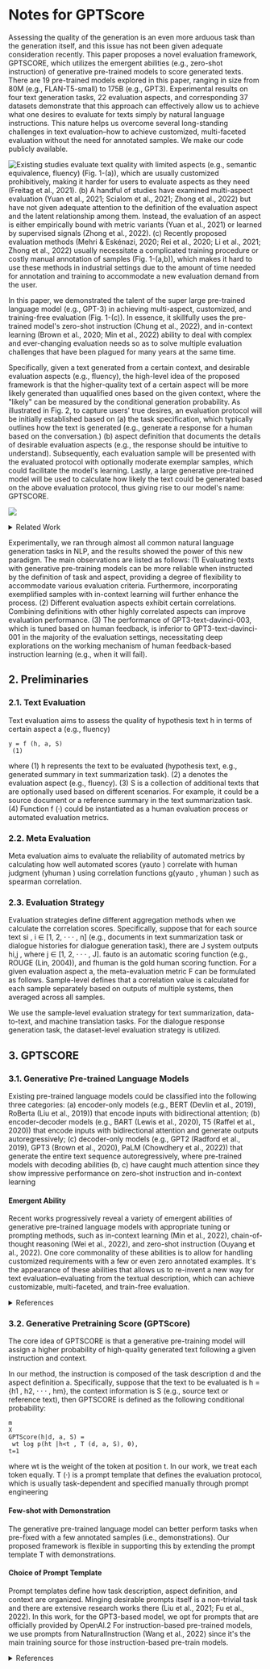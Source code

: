 # Notes for GPTScore

Assessing the quality of the generation is an even more arduous task than the generation itself, and this issue has not been given adequate consideration recently. This paper proposes a novel evaluation framework, GPTSCORE, which utilizes the emergent abilities (e.g., zero-shot instruction) of generative pre-trained models to score generated texts. There are 19 pre-trained models explored in this paper, ranging in size from 80M (e.g., FLAN-T5-small) to 175B (e.g., GPT3). Experimental results on four text generation tasks, 22 evaluation aspects, and corresponding 37 datasets demonstrate that this approach can effectively allow us to achieve what one desires to evaluate for texts simply by natural language instructions. This nature helps us overcome several long-standing challenges in text evaluation–how to achieve customized, multi-faceted evaluation without the need for annotated samples. We make our code publicly available.

![Existing studies evaluate text quality with limited aspects (e.g., semantic equivalence, fluency) (Fig. 1-(a)), which are usually customized prohibitively, making it harder for users to evaluate aspects as they need (Freitag et al., 2021). (b) A handful of studies have examined multi-aspect evaluation (Yuan et al., 2021; Scialom et al., 2021; Zhong et al., 2022) but have not given adequate attention to the definition of the evaluation aspect and the latent relationship among them. Instead, the evaluation of an aspect is either empirically bound with metric variants (Yuan et al., 2021) or learned by supervised signals (Zhong et al., 2022). (c) Recently proposed evaluation methods (Mehri & Eskénazi, 2020; Rei et al., 2020; Li et al., 2021; Zhong et al., 2022) usually necessitate a complicated training procedure or costly manual annotation of samples (Fig. 1-(a,b)), which makes it hard to use these methods in industrial settings due to the amount of time needed for annotation and training to accommodate a new evaluation demand from the user.](https://i.imgur.com/zAjlpvs.png)

In this paper, we demonstrated the talent of the super large pre-trained language model (e.g., GPT-3) in achieving multi-aspect, customized, and training-free evaluation (Fig. 1-(c)). In essence, it skillfully uses the pre-trained model's zero-shot instruction (Chung et al., 2022), and in-context learning (Brown et al., 2020; Min et al., 2022) ability to deal with complex and ever-changing evaluation needs so as to solve multiple evaluation challenges that have been plagued for many years at the same time.

Specifically, given a text generated from a certain context, and desirable evaluation aspects (e.g., fluency), the high-level idea of the proposed framework is that the higher-quality text of a certain aspect will be more likely generated than uqualified ones based on the given context, where the "likely" can be measured by the conditional generation probability. As illustrated in Fig. 2, to capture users' true desires, an evaluation protocol will be initially established based on (a) the task specification, which typically outlines how the text is generated (e.g., generate a response for a human based on the conversation.) (b) aspect definition that documents the details of desirable evaluation aspects (e.g., the response should be intuitive to understand). Subsequently, each evaluation sample will be presented with the evaluated protocol with optionally moderate exemplar samples, which could facilitate the model's learning. Lastly, a large generative pre-trained model will be used to calculate how likely the text could be generated based on the above evaluation protocol, thus giving rise to our model's name: GPTSCORE.

![](https://i.imgur.com/5dZsbKS.png)

<details>
<summary>Related Work</summary>

Training language models to follow instructions with human feedback. arXiv preprint arXiv:2203.02155,

Training language models to follow instructions with human feedback

Long Ouyang, Jeff Wu, Xu Jiang, Diogo Almeida, Carroll L. Wainwright, Pamela Mishkin, Chong Zhang, Sandhini Agarwal, Katarina Slama, Alex Ray, John Schulman, Jacob Hilton, Fraser Kelton, Luke Miller, Maddie Simens, Amanda Askell, Peter Welinder, Paul Christiano, Jan Leike, Ryan Lowe
Making language models bigger does not inherently make them better at following a user's intent. For example, large language models can generate outputs that are untruthful, toxic, or simply not helpful to the user. In other words, these models are not aligned with their users. In this paper, we show an avenue for aligning language models with user intent on a wide range of tasks by fine-tuning with human feedback. Starting with a set of labeler-written prompts and prompts submitted through the OpenAI API, we collect a dataset of labeler demonstrations of the desired model behavior, which we use to fine-tune GPT-3 using supervised learning. We then collect a dataset of rankings of model outputs, which we use to further fine-tune this supervised model using reinforcement learning from human feedback. We call the resulting models InstructGPT. In human evaluations on our prompt distribution, outputs from the 1.3B parameter InstructGPT model are preferred to outputs from the 175B GPT-3, despite having 100x fewer parameters. Moreover, InstructGPT models show improvements in truthfulness and reductions in toxic output generation while having minimal performance regressions on public NLP datasets. Even though InstructGPT still makes simple mistakes, our results show that fine-tuning with human feedback is a promising direction for aligning language models with human intent.
</details>

Experimentally, we ran through almost all common natural language generation tasks in NLP, and the results showed the power of this new paradigm. The main observations are listed as follows: (1) Evaluating texts with generative pre-training models can be more reliable when instructed by the definition of task and aspect, providing a degree of flexibility to accommodate various evaluation criteria. Furthermore, incorporating exemplified samples with in-context learning will further enhance the process. (2) Different evaluation aspects exhibit certain correlations. Combining definitions with other highly correlated aspects can improve evaluation performance. (3) The performance of GPT3-text-davinci-003, which is tuned based on human feedback, is inferior to GPT3-text-davinci-001 in the majority of the evaluation settings, necessitating deep explorations on the working mechanism of human feedback-based instruction learning (e.g., when it will fail).

## 2. Preliminaries
### 2.1. Text Evaluation
Text evaluation aims to assess the quality of hypothesis text h in terms of certain aspect a (e.g., fluency)

```
y = f (h, a, S)
 (1)
```
where (1) h represents the text to be evaluated (hypothesis text, e.g., generated summary in text summarization task). (2) a denotes the evaluation aspect (e.g., fluency). (3) S is a collection of additional texts that are optionally used based on different scenarios. For example, it could be a source document or a reference summary in the text summarization task. (4) Function f (·) could be instantiated as a human evaluation process or automated evaluation metrics.

### 2.2. Meta Evaluation
Meta evaluation aims to evaluate the reliability of automated metrics by calculating how well automated scores (yauto ) correlate with human judgment (yhuman ) using correlation functions g(yauto , yhuman ) such as spearman correlation.

### 2.3. Evaluation Strategy
Evaluation strategies define different aggregation methods when we calculate the correlation scores. Specifically, suppose that for each source text si , i ∈ [1, 2, · · · , n] (e.g., documents in text summarization task or dialogue histories for dialogue generation task), there are J system outputs hi,j , where j ∈ [1, 2, · · · , J]. fauto is an automatic scoring function (e.g., ROUGE (Lin, 2004)), and fhuman is the gold human scoring function. For a given evaluation aspect a, the meta-evaluation metric F can be formulated as follows. Sample-level defines that a correlation value is calculated for each sample separately based on outputs of multiple systems, then averaged across all samples.

We use the sample-level evaluation strategy for text summarization, data-to-text, and machine translation tasks. For the dialogue response generation task, the dataset-level evaluation strategy is utilized.

## 3. GPTSCORE
### 3.1. Generative Pre-trained Language Models
Existing pre-trained language models could be classified into the following three categories: (a) encoder-only models (e.g., BERT (Devlin et al., 2019), RoBerta (Liu et al., 2019)) that encode inputs with bidirectional attention; (b) encoder-decoder models (e.g., BART (Lewis et al., 2020), T5 (Raffel et al., 2020)) that encode inputs with bidirectional attention and generate outputs autoregressively; (c) decoder-only models (e.g., GPT2 (Radford et al., 2019), GPT3 (Brown et al., 2020), PaLM (Chowdhery et al., 2022)) that generate the entire text sequence autoregressively, where pre-trained models with decoding abilities (b, c) have caught much attention since they show impressive performance on zero-shot instruction and in-context learning

#### Emergent Ability
Recent works progressively reveal a variety of emergent abilities of generative pre-trained language models with appropriate tuning or prompting methods, such as in-context learning (Min et al., 2022), chain-of-thought reasoning (Wei et al., 2022), and zero-shot instruction (Ouyang et al., 2022). One core commonality of these abilities is to allow for handling customized requirements with a few or even zero annotated examples. It's the appearance of these abilities that allows us to re-invent a new way for text evaluation–evaluating from the textual description, which can achieve customizable, multi-faceted, and train-free evaluation.

<details>
<summary>References</summary>

Min, S., Lyu, X., Holtzman, A., Artetxe, M., Lewis, M., Hajishirzi, H., and Zettlemoyer, L. Rethinking the role of demonstrations: What makes in-context learning work? CoRR, abs/2202.12837, 2022. URL https://arxiv.org/abs/2202.12837.

Rethinking the Role of Demonstrations: What Makes In-Context Learning Work?

Sewon Min, Xinxi Lyu, Ari Holtzman, Mikel Artetxe, Mike Lewis, Hannaneh Hajishirzi, Luke Zettlemoyer
Large language models (LMs) are able to in-context learn -- perform a new task via inference alone by conditioning on a few input-label pairs (demonstrations) and making predictions for new inputs. However, there has been little understanding of how the model learns and which aspects of the demonstrations contribute to end task performance. In this paper, we show that ground truth demonstrations are in fact not required -- randomly replacing labels in the demonstrations barely hurts performance on a range of classification and multi-choce tasks, consistently over 12 different models including GPT-3. Instead, we find that other aspects of the demonstrations are the key drivers of end task performance, including the fact that they provide a few examples of (1) the label space, (2) the distribution of the input text, and (3) the overall format of the sequence. Together, our analysis provides a new way of understanding how and why in-context learning works, while opening up new questions about how much can be learned from large language models through inference alone.

Wei, J., Wang, X., Schuurmans, D., Bosma, M., Chi, E. H., Le, Q., and Zhou, D. Chain of thought prompting elicits reasoning in large language models. CoRR, abs/2201.11903, 2022. URL https://arxiv.org/abs/2201.11903.

Chain-of-Thought Prompting Elicits Reasoning in Large Language Models

Jason Wei, Xuezhi Wang, Dale Schuurmans, Maarten Bosma, Brian Ichter, Fei Xia, Ed Chi, Quoc Le, Denny Zhou
We explore how generating a chain of thought -- a series of intermediate reasoning steps -- significantly improves the ability of large language models to perform complex reasoning. In particular, we show how such reasoning abilities emerge naturally in sufficiently large language models via a simple method called chain of thought prompting, where a few chain of thought demonstrations are provided as exemplars in prompting. Experiments on three large language models show that chain of thought prompting improves performance on a range of arithmetic, commonsense, and symbolic reasoning tasks. The empirical gains can be striking. For instance, prompting a 540B-parameter language model with just eight chain of thought exemplars achieves state of the art accuracy on the GSM8K benchmark of math word problems, surpassing even finetuned GPT-3 with a verifier.
</details>

### 3.2. Generative Pretraining Score (GPTScore)
The core idea of GPTSCORE is that a generative pre-training model will assign a higher probability of high-quality generated text following a given instruction and context.

In our method, the instruction is composed of the task description d and the aspect definition a. Specifically, suppose that the text to be evaluated is h = {h1 , h2, · · · , hm}, the context information is S (e.g., source text or reference text), then GPTSCORE is defined as the following conditional probability:
```
m
X
GPTScore(h|d, a, S) =
 wt log p(ht |h<t , T (d, a, S), θ),
t=1
```
where wt is the weight of the token at position t. In our work, we treat each token equally. T (·) is a prompt template that defines the evaluation protocol, which is usually task-dependent and specified manually through prompt engineering

#### Few-shot with Demonstration
The generative pre-trained language model can better perform tasks when pre-fixed with a few annotated samples (i.e., demonstrations). Our proposed framework is flexible in supporting this by extending the prompt template T with demonstrations.

#### Choice of Prompt Template
Prompt templates define how task description, aspect definition, and context are organized. Minging desirable prompts itself is a non-trivial task and there are extensive research works there (Liu et al., 2021; Fu et al., 2022). In this work, for the GPT3-based model, we opt for prompts that are officially provided by OpenAI.2 For instruction-based pre-trained models, we use prompts from NaturalInstruction (Wang et al., 2022) since it's the main training source for those instruction-based pre-train models.

<details>
<summary>References</summary>

Polyglot Prompt: Multilingual Multitask PrompTraining

Jinlan Fu, See-Kiong Ng, Pengfei Liu
This paper aims for a potential architectural improvement for multilingual learning and asks: Can different tasks from different languages be modeled in a monolithic framework, i.e. without any task/language-specific module? The benefit of achieving this could open new doors for future multilingual research, including allowing systems trained on low resources to be further assisted by other languages as well as other tasks. We approach this goal by developing a learning framework named Polyglot Prompting to exploit prompting methods for learning a unified semantic space for different languages and tasks with multilingual prompt engineering. We performed a comprehensive evaluation of 6 tasks, namely topic classification, sentiment classification, named entity recognition, question answering, natural language inference, and summarization, covering 24 datasets and 49 languages. The experimental results demonstrated the efficacy of multilingual multitask prompt-based learning and led to inspiring observations. We also present an interpretable multilingual evaluation methodology and show how the proposed framework, multilingual multitask prompt training, works. We release all datasets prompted in the best setting and code.

Pre-train, Prompt, and Predict: A Systematic Survey of Prompting Methods in Natural Language Processing

Pengfei Liu, Weizhe Yuan, Jinlan Fu, Zhengbao Jiang, Hiroaki Hayashi, Graham Neubig
This paper surveys and organizes research works in a new paradigm in natural language processing, which we dub "prompt-based learning". Unlike traditional supervised learning, which trains a model to take in an input x and predict an output y as P(y|x), prompt-based learning is based on language models that model the probability of text directly. To use these models to perform prediction tasks, the original input x is modified using a template into a textual string prompt x' that has some unfilled slots, and then the language model is used to probabilistically fill the unfilled information to obtain a final string x, from which the final output y can be derived. This framework is powerful and attractive for a number of reasons: it allows the language model to be pre-trained on massive amounts of raw text, and by defining a new prompting function the model is able to perform few-shot or even zero-shot learning, adapting to new scenarios with few or no labeled data. In this paper we
Continuing the markdown formatting:

Super-NaturalInstructions: Generalization via Declarative Instructions on 1600+ NLP Tasks

Yizhong Wang, Swaroop Mishra, Pegah Alipoormolabashi, Yeganeh Kordi, Amirreza Mirzaei, Anjana Arunkumar, Arjun Ashok, Arut Selvan Dhanasekaran, Atharva Naik, David Stap, Eshaan Pathak, Giannis Karamanolakis, Haizhi Gary Lai, Ishan Purohit, Ishani Mondal, Jacob Anderson, Kirby Kuznia, Krima Doshi, Maitreya Patel, Kuntal Kumar Pal, Mehrad Moradshahi, Mihir Parmar, Mirali Purohit, Neeraj Varshney, Phani Rohitha Kaza, Pulkit Verma, Ravsehaj Singh Puri, Rushang Karia, Shailaja Keyur Sampat, Savan Doshi, Siddhartha Mishra, Sujan Reddy, Sumanta Patro, Tanay Dixit, Xudong Shen, Chitta Baral, Yejin Choi, Noah A. Smith, Hannaneh Hajishirzi, Daniel Khashabi
How well can NLP models generalize to a variety of unseen tasks when provided with task instructions? To address this question, we first introduce Super-NaturalInstructions, a benchmark of 1,616 diverse NLP tasks and their expert-written instructions. Our collection covers 76 distinct task types, including but not limited to classification, extraction, infilling, sequence tagging, text rewriting, and text composition. This large and diverse collection of tasks enables rigorous benchmarking of cross-task generalization under instructions -- training models to follow instructions on a subset of tasks and evaluating them on the remaining unseen ones. Furthermore, we build Tk-Instruct, a transformer model trained to follow a variety of in-context instructions (plain language task definitions or k-shot examples). Our experiments show that Tk-Instruct outperforms existing instruction-following models such as InstructGPT by over 9% on our benchmark despite being an order of magnitude smaller. We further analyze generalization as a function of various scaling parameters, such as the number of observed tasks, the number of instances per task, and model sizes. We hope our dataset and model facilitate future progress towards more general-purpose NLP models.

## Evaluation Aspects and Datasets
### Aspect Definitions
| Aspect | Task | Definition |
| --- | --- | --- |
| Semantic Coverage (COV) | Summ | How many semantic content units from the reference text are covered by the generated text? |
| Factuality (FAC) | Summ | Does the generated text preserve the factual statements of the source text? |
| Consistency (CON) | Summ, Diag | Is the generated text consistent in the information it provides? |
| Informativeness (INF) | Summ, D2T, Diag | How well does the generated text capture the key ideas of its source text? |
| Coherence (COH) | Summ, Diag | How much does the generated text make sense? |
| Relevance (REL) | Diag, Summ, D2T | How well is the generated text relevant to its source text? |
| Fluency (FLU) | Diag, Summ, D2T, MT | Is the generated text well-written and grammatical? |
| Accuracy (ACC) | MT | Are there inaccuracies, missing, or unfactual content in the generated text? |
| Multidimensional Quality Metrics (MQM) | MT | How is the overall quality of the generated text? |
| Interest (INT) | Diag | Is the generated text interesting? |
| Engagement (ENG) | Diag | Is the generated text engaging? |
| Specific (SPE) | Diag | Is the generated text generic or specific to the source text? |
| Correctness (COR) | Diag | Is the generated text correct or was there a misunderstanding of the source text? |
| Semantically appropriate (SEM) | Diag | Is the generated text semantically appropriate? |
| Understandability (UND) | Diag | Is the generated text understandable? |
| Error Recovery (ERR) | Diag | Is the system able to recover from errors that it makes? |
| Diversity (DIV) | Diag | Is there diversity in the system responses? |
| Depth (DEP) | Diag | Does the system discuss topics in depth? |
| Likeability (LIK) | Diag | Does the system display a likeable personality? |
| Flexibility (FLE) | Diag | Is the system flexible and adaptable to the user and their interests? |
| Inquisitiveness (INQ) | Diag | Is the system inquisitive throughout the conversation? |

### Prompt Design
Taking the evaluation of the fluency of the text summarization task as an example, based on the prompt provided by OpenAI,3 the task prompt is "{Text} Tl;dr {Summary}", the definition of fluency is "Is the generated text well-written and grammatical?" (in Tab. 1), and then the final prompt template is "Generate a fluent and grammatical summary for the following text: {Text} Tl;dr {Summary}", where demonstrations could be introduced by repeating instantiating "{Text} Tl;dr {Summary}" In Appendix D, we list the prompts for various aspects of all tasks studied in this work and leave a more comprehensive exploration on prompt engineering as a future work.

<details>
<summary>Footnote</summary>
3 https://beta.openai.com/examples/default-tldr-summary
</details>

### Scoring Dimension
GPTSCORE exhibits different variants in terms of diverse choices of texts being calculated. For example, given a generated hypothesis, we can calculate GPTSCORE either based on the source text (i.e., src->hypo, p(hypo|src)) or based on the gold reference (i.e., ref->hypo, p(hypo|ref)). In this paper, the criteria for choosing GPTSCORE variants are mainly designed to align the protocol of human judgments (Liu et al., 2022) that are used to evaluate the reliability of automated metrics.

## Experimental Settings
### Tasks, Datasets, and Aspects
To achieve a comprehensive evaluation, in this paper, we cover a broad range of natural language generation tasks: Dialogue Response Generation, Text Summarization, Data-to-Text, and Machine Translation, which involves 37 datasets and 22 evaluation aspects in total. Tab. 8 summarizes the tasks, datasets, and evaluation aspects considered by each dataset. The definition of different aspects can be found in Tab. 1. More detailed illustrations about the datasets can be found in Appendix B.

1. Dialogue Response Generation aims to automatically generate an engaging and informative response based on the dialogue history. Here, we choose to use the FED (Mehri & Eskénazi, 2020) datasets and consider both turn-level and dialogue-level evaluations. 
2. Text Summarization is a task of automatically generating informative and fluent summary for a given long text. Here, we consider the following four datasets, SummEval (Bhandari et al., 2020), REALSumm (Bhandari et al., 2020), NEWSROOM (Grusky et al., 2018), and QAGS_XSUM (Wang et al., 2020), covering 10 aspects.
3. Data-to-Text aims to automatically generate a fluent and factual description for a given table. Our work considered BAGEL (Mairesse et al., 2010) and SFRES (Wen et al., 2015) datasets.
4. Machine Translation aims to translate a sentence from one language to another. We consider a subdatasets of Multidimensional Quality Metrics (MQM) (Freitag et al., 2021), namely, MQM-2020 (Chinese->English).

### Scoring Models
ROUGE (Lin, 2004) is a popular automatic generation evaluation metric. We consider three variants ROUGE-1, ROUGE-2, and ROUGE-L. PRISM (Thompson & Post, 2020) is a reference-based evaluation method designed for machine translation with pre-trained paraphrase systems. BERTScore (Zhang et al., 2020) uses contextual representation from BERT to calculate the similarity between the generated text and the reference text. MoverScore (Zhao et al., 2019) considers both contextual representation and Word Mover's Distance (WMD, (Kusner et al., 2015)) DynaEval (Zhang et al., 2021) is a unified automatic evaluation framework for dialogue response generation tasks on the turn level and dialogue level.

GPTSCORE is our evaluation method, which is designed based on different pre-trained language models.

### Scoring Dimension
Specifically, (1) For aspects INT, ENG, SPC, REL, COR, SEM, UND, and FLU of FED-Turn datasets from the open domain dialogue generation task, we choose the src->hypo variant since the human judgments of the evaluated dataset (i.e., FED-Turn) are also created based on the source. (2) For aspects COH, CON, and INF from SummEval and Newsroom, since data annotators labeled the data based on source and hypothesis texts, we chose src->hypo for these aspects.

(3) For aspects INF, NAT, and QUA from the data-to-text task, we choose src->hypo. Because the source text of the data-to-text task is not in the standard text format, which will be hard to handle by the scoring function. (4) For aspects ACC, FLU, and MQM from the machine translation task, we also choose src->hypo. Because the source text of the machine translation is a different language from the translated text (hypo). In this work, we mainly consider the evaluation of the English text. In the future, we can consider designing a scoring function based on BLOOM (Scao et al., 2022) that can evaluate texts in a cross-lingual setting.

### Evaluation Dataset Construction
Unlike previous works (Matiana et al., 2021; Xu et al., 2022a;b; Castricato et al., 2022) that only consider the overall text quality, we focus on evaluating multi-dimensional text quality. In this work, we studied 37 datasets according to 22 evaluation aspects. Due to the expensive API cost of GPT3, we randomly extract and construct sub-datasets for meta-evaluation. For the MQM dataset, since many aspects of samples lack human scores, we extract samples with human scores in ACC, MQM, and FLU as much as possible.

## Experiment Results
In this work, we focus on exploring whether language models with different structures and sizes can work in the following three scenarios. (a) vanilla (VAL): with non-instruction and non-demonstration; (b) instruction (IST): with instruction and non-demonstration; (c) instruction+demonstration (IDM): with instruction and demonstration.

Our significance test is to check (1) whether the performance of IST (IDM) is significantly better than VAL, and values achieved with the IST (IDM) settings will be marked † if it passes the significant test (p-value <0.05). (2) whether the performance of IDM is significantly better than IST, if yes, mark the value with IDM setting with ‡

### Text Summarization
| Model | COH | CON | FLU | REL | COV |
| --- | --- | --- | --- | --- | --- |
| ROUGE-1 | 14.1 - | 20.8 - | 14.8 - | 26.2 - | 46.4 - |
| ROUGE-2 | 9.1 - | 17.2 - | 12.0 - | 17.4 - | 37.3 - |
| ROUGE-L | 12.9 - | 19.8 - | 17.6 - | 24.7 - | 45.1 - |
| BERTSc | 25.9 - | 19.7 - | 23.7 - | 34.7 - | 38.4 - |
| MoverSc | 11.5 - | 18.0 - | 15.7 - | 24.8 - | 34.4 - |
| PRISM | 26.5 - | 29.9 - | 26.1 - | 25.2 - | 32.3 - |
| BARTSc | 29.7 - | 30.8 - | 24.6 - | 28.9 - | 43.1 - |
| +CNN | 42.5 - | 35.8 - | 38.1 - | 35.9 - | 42.9 - |
| +CNN+Pa | 42.5 - | 37.0 - | 40.5 - | 33.9 - | 40.9 - |
| GPT3-a01 | 39.3 39.8† | 39.7 40.5† | 36.1 35.9 | 28.2 27.6 | 29.5 29.8† |
| GPT3-b01 | 42.7 45.2† | 41.0 41.4† | 37.1 39.1† | 32.0 33.4† | 35.0 35.2† |
| GPT3-c01 | 41.3 40.8 | 44.6 45.1† | 38.9 39.5† | 31.6 33.2† | 36.1 45.1† |
| GPT3-d01 | 40.0 40.1 | 46.6 47.5† | 40.5 41.0† | 32.4 34.3† | 36.0 33.9 |
| GPT3-d03 | 43.7 43.4 | 45.2 44.9 | 41.1 40.3 | 36.3 38.1† | 35.2 38.0† |
| GPT2-M | 36.0 39.2† | 34.6 35.3† | 28.1 30.7† | 28.3 28.3 | 41.8 43.3† |
| GPT2-L | 36.4 39.8† | 33.7 34.4† | 29.4 31.5† | 27.8 28.1† | 39.6 41.3† |
| GPT2-XL | 35.3 39.9† | 35.9 36.1† | 31.2 33.1† | 28.1 28.0 | 40.4 41.0† |
| GPT-J-6B | 35.5 39.5† | 42.7 42.8† | 35.5 37.4† | 31.5 31.9† | 42.8 43.7† |

(1) Evaluator with instruction significantly improves the performance (values with † in Tab. 3).

(2) The benefit from instruction is more stable for the decoder-only models. In Tab. 3, the average Spearman score of both the GPT2 and OPT models, 9 out of 10 aspects are better than the vanilla setting (VAL) by using instruction (IST), while the equipment of instruction (IST) to the encoder-decoder model of FT5 on the NEWSROOM dataset fails to achieve gains. (3) As for the GPT3-based models, (a) the performance of GPT3-d01 is barely significantly better than GPT3-c01, which tries to balance power and speed. (b) GPT3-d03 performs better than GPT3-d01 significantly. We can observe these conclusions from Fig. 3, and both conclusions have passed the significance test at p < 0.05.

![](https://i.imgur.com/hWiAT2N.png)

### Machine Translation
| Model | ACC | FLU | MQM |
| --- | --- | --- | --- |
| GPT3 | 27.2 27.1 29.7†,‡ | 11.3 10.4 16.4†,‡ | 30.3 31.2† 32.3†,‡ |
| GPT2 | 25.8 27.0† 30.3†,‡ | 9.
Continuing the markdown formatting:

### Machine Translation
| Model | ACC | FLU | MQM |
| --- | --- | --- | --- |
| GPT3 | 27.2 27.1 29.7†,‡ | 11.3 10.4 16.4†,‡ | 30.3 31.2† 32.3†,‡ |
| GPT2 | 25.8 27.0† 30.3†,‡ | 9.8 10.8† 15.8†,‡ | 30.1 30.3† 33.5†,‡ |
| OPT | 28.7 29.4† 30.3†,‡ | 10.0 12.2† 16.3†,‡ | 32.5 34.6† 35.1†,‡ |
| FT5 | 27.7 27.8† 28.3† | 9.6 11.0† 15.4† | 31.0 32.3† 32.3† |
| Avg. | 27.4 27.8† 29.7†,‡ | 10.2 11.1† 16.0†,‡ | 31.0 32.1† 33.3†,‡ |

The main observations are listed as follows:
1. The introduction of instruction (IST) significantly improve the performance in three different aspects of ACC, FLU, and MQM. In Tab. 4, the average performance of 19 GPTSCORE based evaluators with instruction (IST) significantly outperforms vanilla (VAL). 
2. The combination of instruction and demonstration (IDM) brings gains for the evaluator with different model structures. In Tab. 4, the performance of GPT3, GPT2, OPT, and FT5 improves a lot when instruction and demonstration (IDM) are introduced.
3. The evaluator built based on GPT3-c01 achieves comparable performance with GPT3-d01 and GPT3-d03. This can be found in Fig. 4. Since the GPT3-d01 and GPT3-d03 are most expensive variant of GPT3, the cheaper and comparative GPT3-c01 is a good choice for machine translation task.

![](https://i.imgur.com/3InsxkW.png)

### Data-to-Text
| Model | INF | NAT | FLU |
| --- | --- | --- | --- |
| BAGEL |
| GPT3 | 35.4 38.3† 43.6†,‡ | 21.7 26.5† 36.9†,‡ | 30.5 32.9† 43.4†,‡ |
| GPT2 | 40.8 43.2† 40.2 | 31.4 33.0† 33.5†,‡ | 36.7 39.3† 41.3†,‡ |
| OPT | 38.7 39.3† 38.6 | 31.4 30.0 33.7†,‡ | 37.7 37.1† 41.5†,‡ |
| FT5 | 41.5 41.5† 39.1† | 26.5 29.7† 28.6† | 38.1 41.1† 40.3† |
| Avg. | 39.1 40.6† 40.3† | 27.7 29.8† 33.2†,‡ | 35.8 37.6† 41.6†,‡ |
| SFRES |
| GPT3 | 30.4 25.1 31.5†,‡ | 25.0 30.4† 26.5† | 31.2 30.9 26.1 |
| GPT2 | 22.5 25.1† 20.5 | 31.0 31.9† 37.0†,‡ | 20.0 33.1† 36.2†,‡ |
| OPT | 25.2 26.9† 24.3 | 26.2 30.0† 36.6†,‡ | 21.3 25.6† 30.6†,‡ |
| FT5 | 24.0 21.9 19.7‡ | 34.3 34.6† 36.8†,‡ | 22.0 17.8 19.7‡ |
| Avg. | 25.5 24.7 24.0 | 29.1 31.7† 34.2†,‡ | 23.6 26.8† 28.2†,‡ |

The main observations are listed as follows:
1. Introducing instruction (IST) can significantly improve performance, and introducing demonstration (DM) will further improve performance. In Tab. 5, the average performance on the three aspects is significantly improved when adapting to the instruction, and the performance of using demonstration on NAT and FLU has further significantly improved.
2. The decoder-only model is better at utilizing demonstration to achieve high performance. In Tab. 5, compare to the encoder-decoder model FT5, the performance has a more significant improvement for the decoder-only model of GPT2 and OPT on NAT and FLU aspects after introducing DM, which holds for both BAGEL and SFRES.
3. GPT3 has strong compatibility with unformatted text.

![](https://i.imgur.com/jyOToya.png)
![](https://i.imgur.com/S0yEbLX.png)

### Dialogue Response Generation
To test if GPTSCORE can generalize to more aspects, we choose the task of dialogue response generation as a testbed, which usually requires evaluating generated texts from a variety of dimensions (i.e., "interesting" and "fluent"). To reduce the computational cost, in this experiment, we focus on GPT3-based metrics since they have achieved superior performance as we observed in the previous experiments. Tab. 6 shows the Spearman correlation of different aspects on FED turn- and dialogue-level datasets. The main observations are listed as follows.

1. The performance of GPT3-d01 is much better than GPT3-d03, even though both of them have the same model size. The average Spearman correlation of GPT3-d01 outperforms GPT3-d03 by 40.8 on the FED Turn-level dataset, and 5.5 on the FED dialogue-level. 
2. The GPT3-based model demonstrate stronger generalization ability.

![](https://i.imgur.com/Q5wl5b6.png)

## Ablation Study
### Effectiveness of Demonstration
To investigate the relationship between the demonstration sample size (denote as K) and the evaluation performance, we choose the machine translation task and the GPT3-based variants with model sizes ranging from 350M to 175B for further study.

The main observations are summarized as follows:
1. The utilization of demonstration significantly improves the evaluation performance, which holds for these three aspects. 
2. There is an upper bound on the performance gains from the introduction of the demonstration. For example, when K>4, the performance of ACC is hard to improve further.
3. When DM has only a few samples (such as K=1), small models (e.g., GPT3-a01) are prone to performance degradation due to the one-sidedness of the given examples.

### Partial Order of Evaluation Aspect
To explore the correlation between aspects, we conducted an empirical analysis with INT (interesting) on the dialogue response generation task of the FED-Turn dataset. Specifically, take INT as the target aspect and then combine the definitions of other aspects with the definition of INT as the final evaluation protocols. The x-axis of Fig. 7-(a) is the aspect order achieved based on the Spearman correlation between INT and that aspect's human score. Fig. 7-(b) is the Spearman correlation o INT as the modification of the INT definition, and the scoring function is GPT3-c01.

Specifically, the definition of INT is "Is this response interesting to the conversation? " at x=1 in Fig. 7-(b). When INT combines with ENG, SPE (at x=3 in Fig. 7-(b)), its definition can be "Is this an interesting response that is specific and engaging?". And the new aspect definition boosts the performance from 30.8 (at x=1 in Fig. 7-(b)) to 48.6 (at x=3 in Fig. 7-(b)). The best performance of 51.4 (x=5 in Fig. 7-(b)) is achieved after combining five aspects (INT, ENG, SPE, COR, REL), which already exceeded 50.1 of the most potent scoring model GPT3-d01 with aspect definition built only on INT. Therefore, combining definitions with other highly correlated aspects can improve evaluation performance.

## Dataset Details
### Dialogue Response Generation
Dialogue Response Generation aims to automatically generate an engaging and informative response based on the dialogue history. (1) FED (Mehri & Eskénazi, 2020) collects 124 conversations, including both human-machine (Meena (Adiwardana et al., 2020), Mitsuku5 ) and human-human dialogues, and manually annotated 9 and 11 evaluation aspects at the turn- and dialogue-level, respectively.

### Text Summarization
Text Summarization is a task of automatically generating an informative and fluent summary for a given long text. Here, we consider the following four datasets covering 6 evaluation aspects: semantic coverage, informativeness, relevance, fluency, coherence, and factuality. (1) SummEval (Bhandari et al., 2020) collects human judgments on 16 model-generated summaries on the CNN/Daily Mail dataset, covering aspects of coherence, consistency, fluency, and relevance. (2) REALSumm (Bhandari et al., 2020) evaluates the reliability of automatic metrics by measuring the pyramid recall of text generated by 25 systems. (3) NEWSROOM (Grusky et al., 2018) covers news, sports, entertainment, finance, and other topics and evaluates the quality of summaries generated by 7 systems, including informativeness, relevance, fluency, and coherence. (4) QAGS_XSUM (Wang et al., 2020) is another dataset focusing on the factuality aspect. It has 239 samples from XSUM and their summaries are generated by a fine-tuned BART model.

### Data-to-Text
Data-to-Text aims to automatically generate a fluent and factual description for a given table. (1) BAGEL (Mairesse et al., 2010) contains 202 samples about restaurants in Cambridge. (2) SFRES (Wen et al., 2015) contains 581 samples about restaurants in San Francisco. These two datasets consider three evaluation aspects: informativeness, naturalness (relevance), and quality (fluency).

### Machine Translation
Machine Translation aims to translate a sentence from one language to another. We consider a sub-datasets of Multidimensional Quality Metrics (MQM) (Freitag et al., 2021), namely, MQM-2020 (Chinese->English). Due to limited annotations, here, we only consider three evaluation aspects: accuracy, fluency, and MQM with diverse scores.

## Prompt Design
In this work, we have studied four popular text generation tasks: text summarization, machine translation, data-to-text, and dialogue response generation. The instructions for these tasks on different evaluation aspects are summarized in Tab. 11 and Tab. 12. Here, we convert the dialogue response generation task as a boolean question-answering task and incorporate the aspect definition into the question of the boolean question-answering task.

| Aspect | Instruction |
| --- | --- |
| FED Turn-Level |
| INT | Answer the question based on the conversation between a human and AI.\nQuestion: Are the responses of AI interesting? (a) Yes. (b) No.\nConversation: {History}\nAnswer: Yes. |
| ENG | Answer the question based on the conversation between a human and AI.\nQuestion: Are the responses of AI engaging? (a) Yes. (b) No.\nConversation: {History}\nAnswer: Yes. |
| UND | Answer the question based on the conversation between a human and AI.\nQuestion: Are the responses of AI understandable? (a) Yes. (b) No.\nConversation: {History}\nAnswer: Yes. |
| REL | Answer the question based on the conversation between a human and AI.\nQuestion: Are the responses of AI relevant to the conversation? (a) Yes. (b) No.\nConversation: {History}\nAnswer: Yes. |
| ... |

![](https://i.imgur.com/V8OZ7g3.png)

<details>
<summary>Why did they convert the dialogue response generation task as a boolean question-answering task?</summary>
The paper states that they convert the evaluation of the dialogue response generation task into a boolean question-answering task in order to incorporate the aspect definition into the question of the question-answering task. This allows them to present each evaluation sample with the evaluated protocol that includes the aspect definition, which can facilitate the model's learning.
</details>
